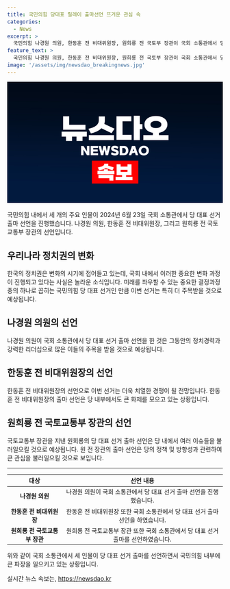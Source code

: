 ```yaml
---
title: 국민의힘 당대표 릴레이 출마선언 뜨거운 관심 속
categories:
  - News
excerpt: >
  국민의힘 나경원 의원, 한동훈 전 비대위원장, 원희룡 전 국토부 장관이 국회 소통관에서 당대표 선거 출마선언을 했다. 2024.6.23 [김호영기자]
feature_text: >
  국민의힘 나경원 의원, 한동훈 전 비대위원장, 원희룡 전 국토부 장관이 국회 소통관에서 당대표 선거 출마선언을 했다. 2024.6.23 [김호영기자]
image: '/assets/img/newsdao_breakingnews.jpg'
---
```


<p><img src="/assets/img/newsdao_breakingnews.jpg" alt="pcversion 속보" /></p>

<p data-ke-size="size16">국민의힘 내에서 세 개의 주요 인물이 2024년 6월 23일 국회 소통관에서 당 대표 선거 출마 선언을 진행했습니다. 나경원 의원, 한동훈 전 비대위원장, 그리고 원희룡 전 국토교통부 장관의 선언입니다. </p>

<h2 data-ke-size="size26">우리나라 정치권의 변화</h2>

<p data-ke-size="size16">한국의 정치권은 변화의 시기에 접어들고 있는데, 국회 내에서 이러한 중요한 변화 과정이 진행되고 있다는 사실은 놀라운 소식입니다. 미래를 좌우할 수 있는 중요한 결정과정 중의 하나로 꼽히는 국민의힘 당 대표 선거인 만큼 이번 선거는 특히 더 주목받을 것으로 예상됩니다.</p>

<h2 data-ke-size="size26">나경원 의원의 선언</h2>

<p data-ke-size="size16">나경원 의원이 국회 소통관에서 당 대표 선거 출마 선언을 한 것은 그동안의 정치경력과 강력한 리더십으로 많은 이들의 주목을 받을 것으로 예상됩니다. </p>

<h2 data-ke-size="size26">한동훈 전 비대위원장의 선언</h2>

<p data-ke-size="size16">한동훈 전 비대위원장의 선언으로 이번 선거는 더욱 치열한 경쟁이 될 전망입니다. 한동훈 전 비대위원장의 출마 선언은 당 내부에서도 큰 화제를 모으고 있는 상황입니다. </p>

<h2 data-ke-size="size26">원희룡 전 국토교통부 장관의 선언</h2>

<p data-ke-size="size16">국토교통부 장관을 지낸 원희룡의 당 대표 선거 출마 선언은 당 내에서 여러 이슈들을 불러일으킬 것으로 예상됩니다. 원 전 장관의 출마 선언은 당의 정책 및 방향성과 관련하여 큰 관심을 불러일으킬 것으로 보입니다. </p>

<hr>

<table>
<thead>
<tr>
<th style="text-align: center;">대상</th>
<th style="text-align: center;">선언 내용</th>
</tr>
</thead>
<tbody>
<tr>
<td style="text-align: center;"><b>나경원 의원</b></td>
<td style="text-align: center;">나경원 의원이 국회 소통관에서 당 대표 선거 출마 선언을 진행했습니다.</td>
</tr>
<tr>
<td style="text-align: center;"><b>한동훈 전 비대위원장</b></td>
<td style="text-align: center;">한동훈 전 비대위원장 또한 국회 소통관에서 당 대표 선거 출마 선언을 하였습니다.</td>
</tr>
<tr>
<td style="text-align: center;"><b>원희룡 전 국토교통부 장관</b></td>
<td style="text-align: center;">원희룡 전 국토교통부 장관 또한 국회 소통관에서 당 대표 선거 출마를 선언하였습니다.</td>
</tr>
</tbody>
</table>

<p data-ke-size="size16">위와 같이 국회 소통관에서 세 인물이 당 대표 선거 출마를 선언하면서 국민의힘 내부에 큰 파장을 일으키고 있는 상황입니다. </p>
실시간 뉴스 속보는, <a href="https://newsdao.kr" rel="dofollow">https://newsdao.kr</a>


